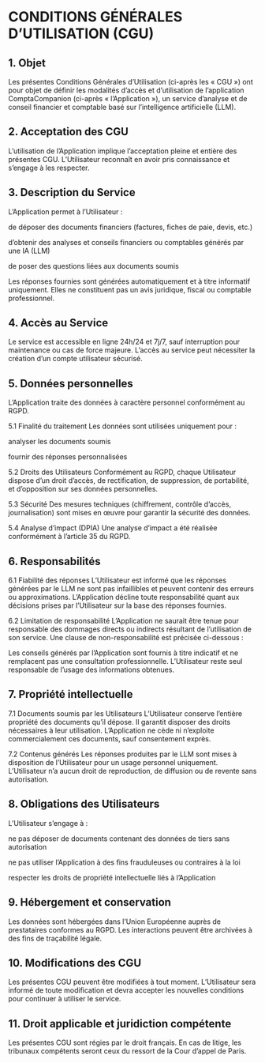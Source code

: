 # CONDITIONS GÉNÉRALES D’UTILISATION (CGU)

## 1. Objet
Les présentes Conditions Générales d’Utilisation (ci-après les « CGU ») ont pour objet de définir les modalités d’accès et d’utilisation de l’application ComptaCompanion (ci-après « l’Application »), un service d’analyse et de conseil financier et comptable basé sur l’intelligence artificielle (LLM).

## 2. Acceptation des CGU
L’utilisation de l’Application implique l’acceptation pleine et entière des présentes CGU. L’Utilisateur reconnaît en avoir pris connaissance et s’engage à les respecter.

## 3. Description du Service
L’Application permet à l’Utilisateur :

de déposer des documents financiers (factures, fiches de paie, devis, etc.)

d’obtenir des analyses et conseils financiers ou comptables générés par une IA (LLM)

de poser des questions liées aux documents soumis

Les réponses fournies sont générées automatiquement et à titre informatif uniquement. Elles ne constituent pas un avis juridique, fiscal ou comptable professionnel.

## 4. Accès au Service
Le service est accessible en ligne 24h/24 et 7j/7, sauf interruption pour maintenance ou cas de force majeure. L’accès au service peut nécessiter la création d’un compte utilisateur sécurisé.

## 5. Données personnelles
L’Application traite des données à caractère personnel conformément au RGPD.

5.1 Finalité du traitement
Les données sont utilisées uniquement pour :

analyser les documents soumis

fournir des réponses personnalisées

5.2 Droits des Utilisateurs
Conformément au RGPD, chaque Utilisateur dispose d’un droit d’accès, de rectification, de suppression, de portabilité, et d’opposition sur ses données personnelles.

5.3 Sécurité
Des mesures techniques (chiffrement, contrôle d’accès, journalisation) sont mises en œuvre pour garantir la sécurité des données.

5.4 Analyse d’impact (DPIA)
Une analyse d’impact a été réalisée conformément à l’article 35 du RGPD.

## 6. Responsabilités
6.1 Fiabilité des réponses
L’Utilisateur est informé que les réponses générées par le LLM ne sont pas infaillibles et peuvent contenir des erreurs ou approximations. L’Application décline toute responsabilité quant aux décisions prises par l’Utilisateur sur la base des réponses fournies.

6.2 Limitation de responsabilité
L’Application ne saurait être tenue pour responsable des dommages directs ou indirects résultant de l’utilisation de son service. Une clause de non-responsabilité est précisée ci-dessous :

Les conseils générés par l’Application sont fournis à titre indicatif et ne remplacent pas une consultation professionnelle. L’Utilisateur reste seul responsable de l’usage des informations obtenues.

## 7. Propriété intellectuelle
7.1 Documents soumis par les Utilisateurs
L’Utilisateur conserve l’entière propriété des documents qu’il dépose. Il garantit disposer des droits nécessaires à leur utilisation. L’Application ne cède ni n’exploite commercialement ces documents, sauf consentement exprès.

7.2 Contenus générés
Les réponses produites par le LLM sont mises à disposition de l’Utilisateur pour un usage personnel uniquement. L’Utilisateur n’a aucun droit de reproduction, de diffusion ou de revente sans autorisation.

## 8. Obligations des Utilisateurs
L’Utilisateur s’engage à :

ne pas déposer de documents contenant des données de tiers sans autorisation

ne pas utiliser l’Application à des fins frauduleuses ou contraires à la loi

respecter les droits de propriété intellectuelle liés à l’Application

## 9. Hébergement et conservation
Les données sont hébergées dans l’Union Européenne auprès de prestataires conformes au RGPD. Les interactions peuvent être archivées à des fins de traçabilité légale.

## 10. Modifications des CGU
Les présentes CGU peuvent être modifiées à tout moment. L’Utilisateur sera informé de toute modification et devra accepter les nouvelles conditions pour continuer à utiliser le service.

## 11. Droit applicable et juridiction compétente
Les présentes CGU sont régies par le droit français. En cas de litige, les tribunaux compétents seront ceux du ressort de la Cour d’appel de Paris.
